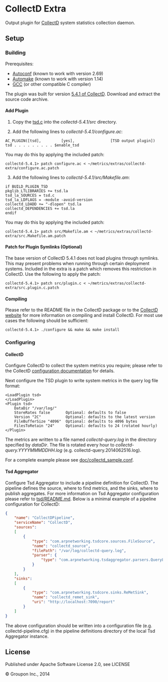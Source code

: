 CollectD Extra
==============

Output plugin for [CollectD](https://collectd.org/) system statistics collection daemon.


Setup
-----

### Building

Prerequisites:
* [Autoconf](https://www.gnu.org/software/autoconf/) (known to work with version 2.69)
* [Automake](http://www.gnu.org/software/automake/) (known to work with version 1.14)
* [GCC](http://gcc.gnu.org/) (or other compatible C compiler)

The plugin was built for version [5.4.1 of CollectD](https://collectd.org/files/collectd-5.4.1.tar.gz). Download and extract the source code archive.

#### Add Plugin

1) Copy the [tsd.c](tsd.c) into the *collectd-5.4.1/src* directory.

2) Add the following lines to *collectd-5.4.1/configure.ac*:

```
AC_PLUGIN([tsd],         [yes],                [TSD output plugin])
tsd . . . . . . . . . $enable_tsd
```

You may do this by applying the included patch:

    collectd-5.4.1> patch configure.ac < ~/metrics/extras/collectd-extra/configure.ac.patch

3) Add the following lines to *collectd-5.4.1/src/Makefile.am*:

```
if BUILD_PLUGIN_TSD
pkglib_LTLIBRARIES += tsd.la
tsd_la_SOURCES = tsd.c
tsd_la_LDFLAGS = -module -avoid-version
collectd_LDADD += "-dlopen" tsd.la
collectd_DEPENDENCIES += tsd.la
endif
```

You may do this by applying the included patch:

    collectd-5.4.1> patch src/Makefile.am < ~/metrics/extras/collectd-extra/src.Makefile.am.patch 

#### Patch for Plugin Symlinks (Optional)

The base version of CollectD 5.4.1 does not load plugins through symlinks.  This may present problems when running through certain deployment systems.  Included in the extra is a patch which removes this restriction in CollectD.  Use the following to apply the patch:

    collectd-5.4.1> patch src/plugin.c < ~/metrics/extras/collectd-extra/src.plugin.c.patch

#### Compiling

Please refer to the README file in the CollectD package or to the [CollectD website](https://collectd.org/wiki/index.php/Build_system) for more information on compiling and install CollectD.  For most use cases the following should be sufficient:

    collectd-5.4.1> ./configure && make && make install

### Configuring

#### CollectD

Configure CollectD to collect the system metrics you require; please refer to the CollectD [configuration documentation](https://collectd.org/documentation/manpages/collectd.conf.5.shtml) for details.

Next configure the TSD plugin to write system metrics in the query log file format:

```
<LoadPlugin tsd>
</LoadPlugin>
<Plugin tsd>
    DataDir "/var/log/"
    StoreRates false       Optional: defaults to false
    Version "2C"           Optional: defaults to the latest version
    FileBufferSize "4096"  Optional: defaults to 4096 bytes
    FilesToRetain "24"     Optional: defaults to 24 (rotated hourly)
</Plugin>
```

The metrics are written to a file named *collectd-query.log* in the directory specified by *dataDir*.  The file is rotated every hour to *collectd-query.YYYYMMMDDHH.log* (e.g. collectd-query.2014062516.log).

For a complete example please see [doc/collectd_sample.conf](../../doc/collectd_sample.conf).

#### Tsd Aggregator

Configure Tsd Aggregator to include a pipeline definition for CollectD.  The pipeline defines the source, where to find metrics, and the sinks, where to publish aggregates.  For more information on Tsd Aggregator configuration please refer to [tsd/README.md](../../tsd/README.md).  Below is a minimal example of a pipeline configuration for CollectD:

```json
{
    "name": "CollectDPipeline",
    "serviceName": "CollectD",
    "sources":
    [
        {
            "type": "com.arpnetworking.tsdcore.sources.FileSource",
            "name": "collectd_source",
            "filePath": "/var/log/collectd-query.log",
            "parser": {
                "type": "com.arpnetworking.tsdaggregator.parsers.QueryLogParser"
            }
        }
    ],
    "sinks":
    [
        {
            "type": "com.arpnetworking.tsdcore.sinks.ReMetSink",
            "name": "collectd_remet_sink",
            "uri": "http://localhost:7090/report"
        }
    ]
}
```

The above configuration should be written into a configuration file (e.g. collectd-pipeline.cfg) in the pipeline definitions directory of the local Tsd Aggregator instance.

License
-------

Published under Apache Software License 2.0, see LICENSE

&copy; Groupon Inc., 2014
